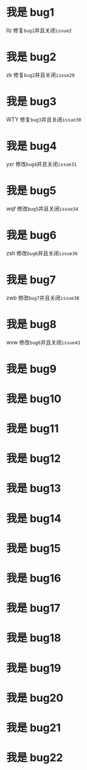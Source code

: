 # 我是 bug1

llz 修复`bug1`并且关闭`issue2`

# 我是 bug2

zk 修复`bug2`并且关闭`issue28`

# 我是 bug3

WTY 修复`bug3`并且关闭`issue30`

# 我是 bug4

yxr 修改`bug4`并且关闭`issue31`

# 我是 bug5

wqf 修改`bug5`并且关闭`issue34`

# 我是 bug6

zsh 修改`bug6`并且关闭`issue36`

# 我是 bug7

zwb 修改`bug7`并且关闭`issue38`

# 我是 bug8

wxw 修改`bug6`并且关闭`issue43`

# 我是 bug9

# 我是 bug10

# 我是 bug11

# 我是 bug12

# 我是 bug13

# 我是 bug14

# 我是 bug15

# 我是 bug16

# 我是 bug17

# 我是 bug18

# 我是 bug19

# 我是 bug20

# 我是 bug21

# 我是 bug22
